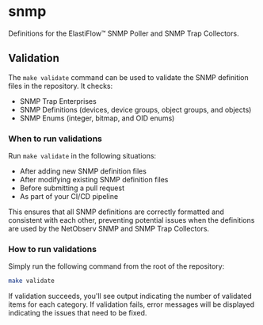 # snmp

Definitions for the ElastiFlow&trade; SNMP Poller and SNMP Trap Collectors.

## Validation

The `make validate` command can be used to validate the SNMP definition files in the repository. It checks:

- SNMP Trap Enterprises
- SNMP Definitions (devices, device groups, object groups, and objects)
- SNMP Enums (integer, bitmap, and OID enums)

### When to run validations

Run `make validate` in the following situations:

- After adding new SNMP definition files
- After modifying existing SNMP definition files
- Before submitting a pull request
- As part of your CI/CD pipeline

This ensures that all SNMP definitions are correctly formatted and consistent with each other, preventing potential issues when the definitions are used by the NetObserv SNMP and SNMP Trap Collectors.

### How to run validations

Simply run the following command from the root of the repository:

```bash
make validate
```

If validation succeeds, you'll see output indicating the number of validated items for each category. If validation fails, error messages will be displayed indicating the issues that need to be fixed.
